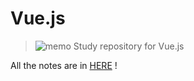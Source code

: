 # Vue.js

> ![memo](https://github.githubassets.com/images/icons/emoji/unicode/1f4dd.png) Study repository for Vue.js



All the notes are in [HERE](https://github.com/chloe-codes1/TIL/tree/master/Vue.js) !